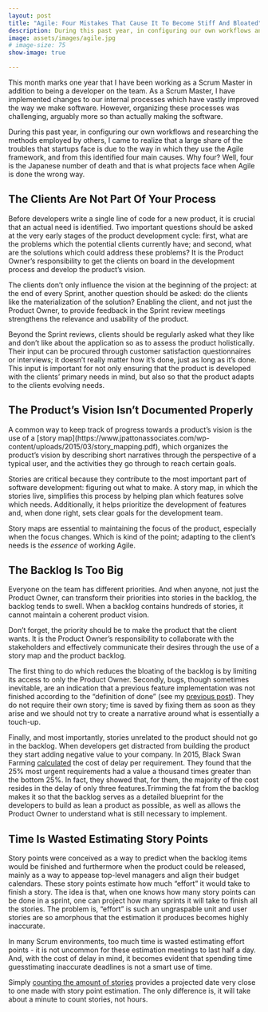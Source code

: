 ```yaml
---
layout: post
title: "Agile: Four Mistakes That Cause It To Become Stiff And Bloated"
description: During this past year, in configuring our own workflows and researching the methods employed by others, I came to realize that a large share of the troubles that startups face is due to the way in which they use the Agile framework, and from this identified four main causes. Why four? Well, four is the Japanese number of death and that is what projects face when Agile is done the wrong way.
image: assets/images/agile.jpg
# image-size: 75
show-image: true

---
```


This month marks one year that I have been working as a Scrum Master in addition to being a developer on the team. As a Scrum Master, I have implemented changes to our internal processes which have vastly improved the way we make software. However, organizing these processes was challenging, arguably more so than actually making the software. 

During this past year, in configuring our own workflows and researching the methods employed by others, I came to realize that a large share of the troubles that startups face is due to the way in which they use the Agile framework, and from this identified four main causes. Why four? Well, four is the Japanese number of death and that is what projects face when Agile is done the wrong way.

<h2>The Clients Are Not Part Of Your Process</h2>
Before developers write a single line of code for a new product, it is crucial that an actual need is identified. Two important questions should be asked at the very early stages of the product development cycle: first, what are the problems which the potential clients currently have; and second, what are the solutions which could address these problems? It is the Product Owner’s responsibility to get the clients on board in the development process and develop the product’s vision. 

The clients don’t only influence the vision at the beginning of the project: at the end of every Sprint, another question should be asked: do the clients like the materialization of the solution? Enabling the client, and not just the Product Owner, to provide feedback in the Sprint review meetings strengthens the relevance and usability of the product.

Beyond the Sprint reviews, clients should be regularly asked what they like and don’t like about the application so as to assess the product holistically. Their input can be procured through customer satisfaction questionnaires or interviews; it doesn’t really matter how it’s done, just as long as it’s done. This input is important for not only ensuring that the product is developed with the clients’ primary needs in mind, but also so that the product adapts to the clients evolving needs.


<h2>The Product’s Vision Isn’t Documented Properly</h2>
A common way to keep track of progress towards a product’s vision is the use of a [story map](https://www.jpattonassociates.com/wp-content/uploads/2015/03/story_mapping.pdf), which organizes the product’s vision by describing short narratives through the perspective of a typical user, and the activities they go through to reach certain goals. 

Stories are critical because they contribute to the most important part of software development: figuring out what to make. A story map, in which the stories live, simplifies this process by helping plan which features solve which needs. Additionally, it helps prioritize the development of features and, when done right, sets clear goals for the development team. 

Story maps are essential to maintaining the focus of the product, especially when the focus changes. Which is kind of the point; adapting to the client’s needs is the <em>essence</em> of working Agile.

<h2>The Backlog Is Too Big</h2>
Everyone on the team has different priorities. And when anyone, not just the Product Owner, can transform their priorities into stories in the backlog, the backlog tends to swell. When a backlog contains hundreds of stories, it cannot maintain a coherent product vision. 

Don’t forget, the priority should be to make the product that the client wants. It is the Product Owner’s responsibility to collaborate with the stakeholders and effectively communicate their desires through the use of a story map and the product backlog. 

The first thing to do which reduces the bloating of the backlog is by limiting its access to only the Product Owner. Secondly, bugs, though sometimes inevitable, are an indication that a previous feature implementation was not finished according to the “definition of done” (see my [previous post](https://www.jimsellmeijer.com/2020/02/02/three-reasons-to-follow-scrum-over-waterfall.html)). They do not require their own story; time is saved by fixing them as soon as they arise and we should not try to create a narrative around what is essentially a touch-up. 

Finally, and most importantly, stories unrelated to the product should not go in the backlog. When developers get distracted from building the product they start adding negative value to your company. In 2015, Black Swan Farming [calculated](http://blackswanfarming.com/experience-report-maersk-line/) the cost of delay per requirement. They found that the 25% most urgent requirements had a value a thousand times greater than the bottom 25%. In fact, they showed that, for them, the majority of the cost resides in the delay of only three features.Trimming the fat from the backlog makes it so that the backlog serves as a detailed blueprint for the developers to build as lean a product as possible, as well as allows the Product Owner to understand what is still necessary to implement. 

<h2>Time Is Wasted Estimating Story Points</h2>
Story points were conceived as a way to predict when the backlog items would be finished and furthermore when the product could be released, mainly as a way to appease top-level managers and align their budget calendars. These story points estimate how much “effort” it would take to finish a story. The idea is that, when one knows how many story points can be done in a sprint, one can project how many sprints it will take to finish all the stories. The problem is, “effort” is such an ungraspable unit and user stories are so amorphous that the estimation it produces becomes highly inaccurate.

In many Scrum environments, too much time is wasted estimating effort points - it is not uncommon for these estimation meetings to last half a day. And, with the cost of delay in mind, it becomes evident that spending time guesstimating inaccurate deadlines is not a smart use of time. 

Simply [counting the amount of stories](https://youtu.be/QVBlnCTu9Ms?t=1574) provides a projected date very close to one made with story point estimation. The only difference is, it will take about a minute to count stories, not hours. 
